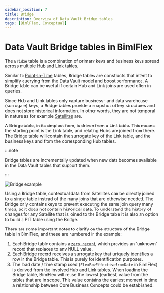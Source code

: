 ```yaml
---
sidebar_position: 7
title: Bridge
description: Overview of Data Vault Bridge tables
tags: [BimlFlex, Conceptual]
---
```

# Data Vault Bridge tables in BimlFlex

The `Bridge` table is a combination of primary keys and business keys spread across multiple [Hub](./data-vault-concept-hub) and [Link](./data-vault-concept-link) tables.

Similar to [Point-In-Time](./data-vault-implementation-pit) tables, Bridge tables are constructs that intent to simplify querying from the Data Vault model and boost performance. A Bridge table can be useful if certain Hub and Link joins are used often in queries.

Since Hub and Link tables only capture business- and data warehouse (surrogate) keys, a Bridge tables provide a snapshot of key structures and does not store historical information. In other words, they are not temporal in nature as for example [Satellites](./data-vault-concept-satellite) are.

A Bridge table, in its simplest form, is driven from a Link table. This means the starting point is the Link table, and relating Hubs are joined from there. The Bridge table will contain the surrogate key of the Link table, and the business keys and from the corresponding Hub tables.



:::note

Bridge tables are incrementally updated when new data becomes available in the Data Vault tables that support them.

:::


![Bridge example](/img/bimlflex/bridge-example.png "Bridge example")

Using a Bridge table, contextual data from Satellites can be directly joined to a single table instead of the many joins that are otherwise needed. The Bridge only contains keys to prevent executing the same join query many times, so it does not contain historical data. To understand the history of changes for any Satellite that is joined to the Bridge table it is also an option to build a PIT table using the Bridge.

There are some important notes to clarify on the structure of the Bridge table in BimlFlex, and these are numbered in the example:

1. Each Bridge table contains a [`zero record`](./data-vault-concept-zero-records), which provides an 'unknown' record that replaces to any NULL value.
1. Each Bridge record receives a surrogate key that uniquely identifies a row in the Bridge table. This is purely for identification purposes.
1. The load date / time stamp used (`FlexRowEffectiveFromDate` in BimlFlex) is derived from the involved Hub and Link tables. When loading the Bridge table, BimlFlex will reuse the lowest (earliest) value from the tables that are in scope. This value contains the earliest moment in time a relationship between Core Business Concepts could be established.
